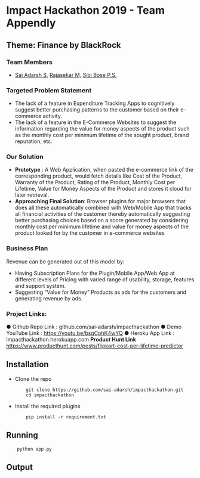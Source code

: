 # Impact Hackathon 2019 - Team Appendly
## Theme: Finance by BlackRock

### Team Members
* [Sai Adarsh S](https://LINkedin.com/in/sai-adarsh/), [Rajasekar M](https://www.linkedin.com/in/rajasekar1999), [Sibi Bose P.S.](https://www.linkedin.com/in/sibi-bose-8683b6150/)

### Targeted Problem Statement
* The lack of a feature in Expenditure Tracking Apps to
cognitively suggest better purchasing patterns to the
customer based on their e-commerce activity.
* The lack of a feature in the E-Commerce Websites to
suggest the information regarding the value for
money aspects of the product such as the monthly
cost per minimum lifetime of the sought product,
brand reputation, etc.

### Our Solution
* **Prototype** : A Web Application, when pasted the e-commerce link of the
corresponding product, would fetch details like Cost of the Product,
Warranty of the Product, Rating of the Product, Monthly Cost per
Lifetime, Value for Money Aspects of the Product and stores it cloud for
later retrieval.
* **Approaching Final Solution**: Browser plugins for major browsers that
does all these automatically combined with Web/Mobile App that tracks
all financial activities of the customer thereby automatically suggesting
better purchasing choices based on a score generated by considering
monthly cost per minimum lifetime and value for money aspects of the
product looked for by the customer in e-commerce websites

### Business Plan
Revenue can be generated out of this model by:
* Having Subscription Plans for the Plugin/Mobile
App/Web App at different levels of Pricing with varied
range of usability, storage, features and support
system.
* Suggesting “Value for Money” Products as ads for the
customers and generating revenue by ads.

### Project Links:
● Github Repo Link : github.com/sai-adarsh/impacthackathon
● Demo YouTube Link : https://youtu.be/bsqCphK4wYQ
● Heroku App Link : impacthackathon.herokuapp.com
**Product Hunt Link**
https://www.producthunt.com/posts/flipkart-cost-per-lifetime-predictor

## Installation
* Clone the repo
	```
		git clone https://github.com/sai-adarsh/impacthackathon.git
		cd impacthackathon
	```
* Install the required plugins

	```
		pip install -r requirement.txt
	```
## Running

		python app.py
  
## Output

